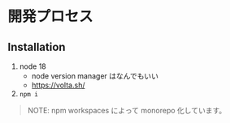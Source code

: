 # 開発プロセス

## Installation

1. node 18
   - node version manager はなんでもいい
   - https://volta.sh/
2. `npm i`

> NOTE: npm workspaces によって monorepo 化しています。
